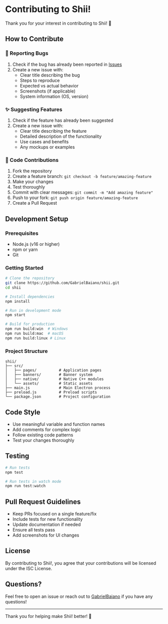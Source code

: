 # Contributing to Shii!

Thank you for your interest in contributing to Shii! 🎉

## How to Contribute

### 🐛 Reporting Bugs

1. Check if the bug has already been reported in [Issues](https://github.com/GabrielBaiano/shii/issues)
2. Create a new issue with:
   - Clear title describing the bug
   - Steps to reproduce
   - Expected vs actual behavior
   - Screenshots (if applicable)
   - System information (OS, version)

### ✨ Suggesting Features

1. Check if the feature has already been suggested
2. Create a new issue with:
   - Clear title describing the feature
   - Detailed description of the functionality
   - Use cases and benefits
   - Any mockups or examples

### 🔧 Code Contributions

1. Fork the repository
2. Create a feature branch: `git checkout -b feature/amazing-feature`
3. Make your changes
4. Test thoroughly
5. Commit with clear messages: `git commit -m "Add amazing feature"`
6. Push to your fork: `git push origin feature/amazing-feature`
7. Create a Pull Request

## Development Setup

### Prerequisites
- Node.js (v16 or higher)
- npm or yarn
- Git

### Getting Started
```bash
# Clone the repository
git clone https://github.com/GabrielBaiano/shii.git
cd shii

# Install dependencies
npm install

# Run in development mode
npm start

# Build for production
npm run build:win  # Windows
npm run build:mac  # macOS
npm run build:linux # Linux
```

### Project Structure
```
shii/
├── src/
│   ├── pages/          # Application pages
│   ├── banners/        # Banner system
│   ├── native/         # Native C++ modules
│   └── assets/         # Static assets
├── main.js             # Main Electron process
├── preload.js          # Preload scripts
└── package.json        # Project configuration
```

## Code Style

- Use meaningful variable and function names
- Add comments for complex logic
- Follow existing code patterns
- Test your changes thoroughly

## Testing

```bash
# Run tests
npm test

# Run tests in watch mode
npm run test:watch
```

## Pull Request Guidelines

- Keep PRs focused on a single feature/fix
- Include tests for new functionality
- Update documentation if needed
- Ensure all tests pass
- Add screenshots for UI changes

## License

By contributing to Shii!, you agree that your contributions will be licensed under the ISC License.

## Questions?

Feel free to open an issue or reach out to [GabrielBaiano](https://github.com/GabrielBaiano) if you have any questions!

---

Thank you for helping make Shii! better! 🚀
